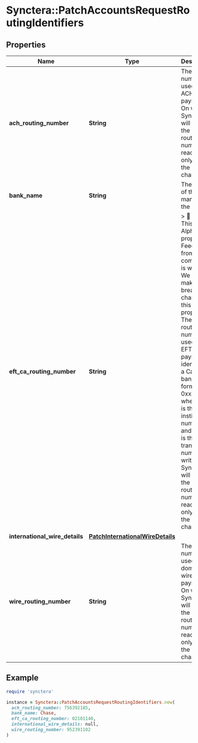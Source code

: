 # Synctera::PatchAccountsRequestRoutingIdentifiers

## Properties

| Name | Type | Description | Notes |
| ---- | ---- | ----------- | ----- |
| **ach_routing_number** | **String** | The routing number used for US ACH payments. On write, Synctera will store the entire routing number; on read, we only return the last 4 characters.  | [optional] |
| **bank_name** | **String** | The name of the bank managing the account | [optional] |
| **eft_ca_routing_number** | **String** | &gt; 🚧 Alpha &gt; This is an Alpha property. Feedback from the community is welcome. We may make breaking changes to this property. The 9 digit routing number used for EFT CA payments, identifying a Canadian bank. The format is 0xxxyyyyy where xxx is the institution number and yyyyy is the transit number. On write, Synctera will store the entire routing number; on read, we only return the last 4 characters.  | [optional] |
| **international_wire_details** | [**PatchInternationalWireDetails**](PatchInternationalWireDetails.md) |  | [optional] |
| **wire_routing_number** | **String** | The routing number used for domestic wire payments. On write, Synctera will store the entire routing number; on read, we only return the last 4 characters.  | [optional] |

## Example

```ruby
require 'synctera'

instance = Synctera::PatchAccountsRequestRoutingIdentifiers.new(
  ach_routing_number: 756392185,
  bank_name: Chase,
  eft_ca_routing_number: 02101140,
  international_wire_details: null,
  wire_routing_number: 952391102
)
```

